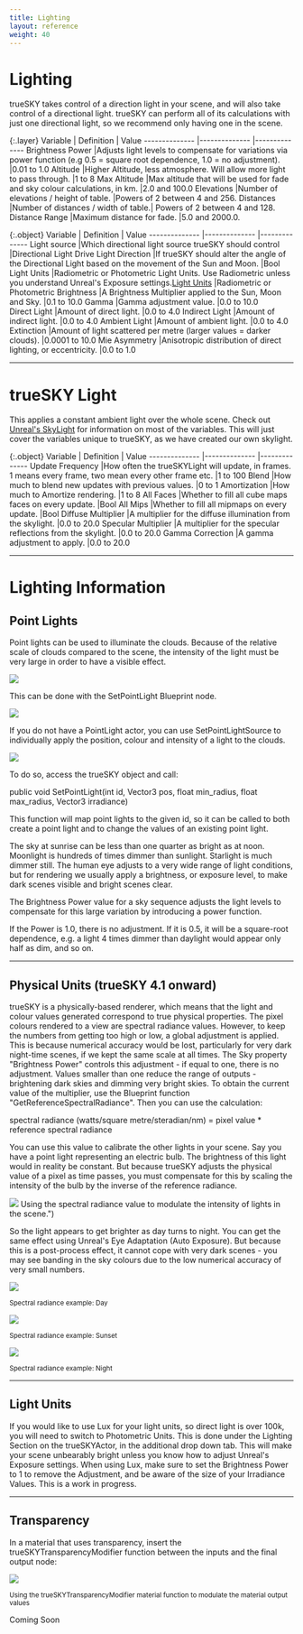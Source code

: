 ```yaml
---
title: Lighting
layout: reference
weight: 40
---
```







Lighting
====================

trueSKY takes control of a direction light in your scene, and will also take control of a directional light. trueSKY can perform all of its calculations with just one directional light, so we recommend only having one in the scene.


{:.layer}
Variable                                                                        |       Definition                                                                                                                                                                                                                                                      |       Value
--------------                                                          |--------------                                                                                                                                                                                                                                                 |--------------
Brightness Power                                                        |Adjusts light levels to compensate for variations via power function (e.g 0.5 = square root dependence, 1.0 = no adjustment).                  |0.01 to 1.0 
Altitude                                                                        |Higher Altitude, less atmosphere. Will allow more light to pass through.                                                                                                                               |1 to 8
Max Altitude                                                            |Max altitude that will be used for fade and sky colour calculations, in km.                                                                                                                    |2.0 and 100.0
Elevations                                                                      |Number of elevations / height of table. |Powers of 2 between 4 and 256.
Distances                                                                       |Number of distances / width of table.| Powers of 2 between 4 and 128.
Distance Range                                                          |Maximum distance for fade.  |5.0 and 2000.0.


{:.object}
Variable                                                                        |       Definition                                                                                                                                                                                                                                                      |       Value
--------------                                                          |--------------                                                                                                                                                                                                                                                 |--------------
Light source                                                            |Which directional light source trueSKY should control                                                                                                                                                                  |Directional Light
Drive Light Direction                                           |If trueSKY should alter the angle of the Directional Light based on the movement of the Sun and Moon.                                                                  |Bool
Light Units                                                             |Radiometric or Photometric Light Units. Use Radiometric unless you understand Unreal's Exposure settings.[Light Units](#light-units)   |Radiometric or Photometric
Brightness                                                                      |A Brightness Multiplier applied to the Sun, Moon and Sky.                                                                                                                                                              |0.1 to 10.0
Gamma                                                                           |Gamma adjustment value.                                                                                                                                                                                                                                |0.0 to 10.0                                    
Direct Light                                                            |Amount of direct light.                                                                                                                                                                                                                                |0.0 to 4.0
Indirect Light                                                          |Amount of indirect light.                                                                                                                                                                                                                              |0.0 to 4.0
Ambient Light                                                           |Amount of ambient light.                                                                                                                                                                                                                               |0.0 to 4.0
Extinction                                                                      |Amount of light scattered per metre (larger values = darker clouds).                                                                                                                                   |0.0001 to 10.0
Mie Asymmetry                                                           |Anisotropic distribution of direct lighting, or eccentricity.                                                                                                                                                  |0.0 to 1.0



<hr>

trueSKY Light
==================
This applies a constant ambient light over the whole scene. Check out [Unreal's SkyLight](https://docs.unrealengine.com/en-US/Engine/Rendering/LightingAndShadows/LightTypes/SkyLight/index.html) for information on most of the variables. This will just cover the variables unique to trueSKY, as we have created our own skylight.

{:.object}
Variable                                                                        |       Definition                                                                                                                                                                                              |       Value
--------------                                                          |--------------                                                                                                                                                                                         |--------------
Update Frequency                                                        |How often the trueSKYLight will update, in frames. 1 means every frame, two mean every other frame etc.        |1 to 100
Blend                                                                           |How much to blend new updates with previous values.                                                                                                            |0 to 1
Amortization                                                            |How much to Amortize rendering.                                                                                                                                                        |1 to 8
All Faces                                                                       |Whether to fill all cube maps faces on every update.                                                                                                           |Bool
All Mips                                                                        |Whether to fill all mipmaps on every update.                                                                                                                           |Bool
Diffuse Multiplier                                                      |A multiplier for the diffuse illumination from the skylight.                                                                                           |0.0 to 20.0
Specular Multiplier                                                     |A multiplier for the specular reflections from the skylight.                                                                                           |0.0 to 20.0
Gamma Correction                                                        |A gamma adjustment to apply.                                                                                                                                                           |0.0 to 20.0


<hr>





Lighting Information
===================


Point Lights
-------------

Point lights can be used to illuminate the clouds. Because of the relative scale of clouds compared to the scene, the intensity of the light must be very large in order to have a visible effect.

![](/images/unreal/pointlight.png)



<div class="ue4-specific">

This can be done with the SetPointLight Blueprint node.

![](/images/unreal/setpointlight.png)


If you do not have a PointLight actor, you can use SetPointLightSource to individually apply the position, colour and intensity of a light to the clouds.

![](/images/unreal/setpointlightsource.png)


</div>



<div class="unity-specific">
To do so, access the trueSKY object and call:

public void SetPointLight(int id, Vector3 pos, float min_radius, float max_radius, Vector3 irradiance)

This function will map point lights to the given id, so it can be called to both create a point light and to change the values of an existing point light.

</div>


<div class="ue4-specific">

The sky at sunrise can be less than one quarter as bright as at noon. Moonlight is hundreds of times dimmer than sunlight. Starlight is much dimmer still. The human eye adjusts to a very wide range of light conditions, but for rendering we usually apply a brightness, or exposure level, to make dark scenes visible and bright scenes clear.

The Brightness Power value for a sky sequence adjusts the light levels to compensate for this large variation by introducing a power function.

If the Power is 1.0, there is no adjustment. If it is 0.5, it will be a square-root dependence, e.g. a light 4 times dimmer than daylight would appear only half as dim, and so on.


<hr>


Physical Units (trueSKY 4.1 onward)
-----------------------------------

trueSKY is a physically-based renderer, which means that the light and colour values generated correspond to true physical properties. The pixel colours rendered to a view are spectral radiance values. However, to keep the numbers from getting too high or low, a global adjustment is applied. This is because numerical accuracy would be lost, particularly for very dark night-time scenes, if we kept the same scale at all times. The Sky property "Brightness Power" controls this adjustment - if equal to one, there is no adjustment. Values smaller than one reduce the range of outputs - brightening dark skies and dimming very bright skies. To obtain the current value of the multiplier, use the Blueprint function "GetReferenceSpectralRadiance". Then you can use the calculation:

spectral radiance (watts/square metre/steradian/nm) = pixel value * reference spectral radiance

You can use this value to calibrate the other lights in your scene. Say you have a point light representing an electric bulb. The brightness of this light would in reality be constant. But because trueSKY adjusts the physical value of a pixel as time passes, you must compensate for this by scaling the intensity of the bulb by the inverse of the reference radiance.

![](/images/unreal/ReferenceSpectralRadiance.png )
Using the spectral radiance value to modulate the intensity of lights in the scene.")

So the light appears to get brighter as day turns to night. You can get the same effect using Unreal's Eye Adaptation (Auto Exposure). But because this is a post-process effect, it cannot cope with very dark scenes - you may see banding in the sky colours due to the low numerical accuracy of very small numbers.

![](/images/unreal/DayLightRadiance.png)

<sup> Spectral radiance example: Day </sup>

![](/images/unreal/SunsetLightRadiance.png)

<sup> Spectral radiance example: Sunset </sup>

![](/images/unreal/NightLightRadiance.png)

<sup> Spectral radiance example: Night </sup>

<hr>

Light Units
-----------

If you would like to use Lux for your light units, so direct light is over 100k, you will need to switch to Photometric Units. This is done under the Lighting Section on the trueSKYActor, in the additional drop down tab. This will make your scene unbearably bright unless you know how to adjust Unreal's Exposure settings. When using Lux, make sure to set the Brightness Power to 1 to remove the Adjustment, and be aware of the size of your Irradiance Values. This is a work in progress.


</div>

<hr>

Transparency
-------------

<div class="ue4-specific">
In a material that uses transparency, insert the trueSKYTransparencyModifier function between the inputs and the final output node:

![](/images/unreal/Transparency.png)

<sup>Using the trueSKYTransparencyModifier material function to modulate the material output values </sup>

</div>

<div class="unity-specific">
Coming Soon
</div>


